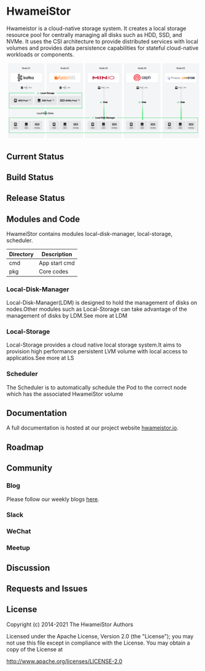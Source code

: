 # HwameiStor

Hwameistor is a cloud-native storage system. It creates a local storage resource pool for centrally managing all disks such as HDD, SSD, and NVMe. It uses the CSI architecture to provide distributed services with local volumes and provides data persistence capabilities for stateful cloud-native workloads or components.

![System architecture](docs/img/architecture.png)

## Current Status

## Build Status

## Release Status

## Modules and Code

HwameiStor contains modules local-disk-manager, local-storage, scheduler.

| Directory 	| Description 	|
|-----------	|-------------	|
| cmd       	| App start cmd            	|
| pkg | Core codes |

### Local-Disk-Manager
Local-Disk-Manager(LDM) is designed to hold the management of disks on nodes.Other modules such as Local-Storage can take advantage of the management of disks by LDM.See more at LDM

### Local-Storage
Local-Storage provides a cloud native local storage system.It aims to provision high performance persistent LVM volume with local access to applicatios.See more at LS

### Scheduler
The Scheduler is to automatically schedule the Pod to the correct node which has the associated HwameiStor volume

## Documentation

A full documentation is hosted at our project website [hwameistor.io](https://hwameistor.io/docs/intro).

## Roadmap

## Community
### Blog

Please follow our weekly blogs [here](https://hwameistor.io/blog).
### Slack
### WeChat
### Meetup

## Discussion

## Requests and Issues

## License

Copyright (c) 2014-2021 The HwameiStor Authors

Licensed under the Apache License, Version 2.0 (the "License"); you may not use this file except in compliance with the License. You may obtain a copy of the License at

http://www.apache.org/licenses/LICENSE-2.0

